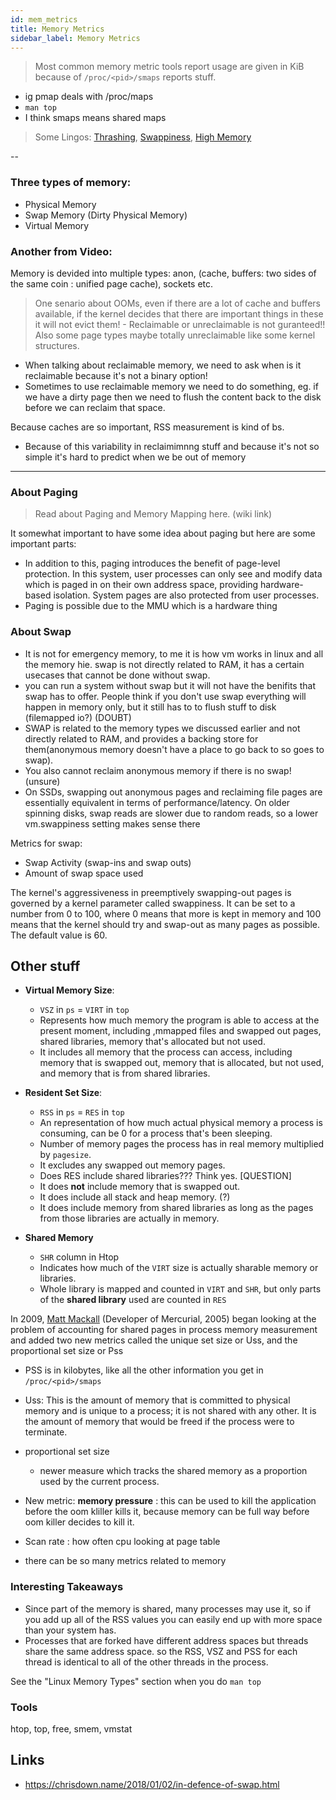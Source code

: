 ```yaml
---
id: mem_metrics
title: Memory Metrics
sidebar_label: Memory Metrics
---
```


> Most common memory metric tools report usage are given in KiB because of `/proc/<pid>/smaps` reports stuff.

- ig pmap deals with /proc/maps
- `man top`
- I think smaps means shared maps

> Some Lingos: [Thrashing](<https://en.wikipedia.org/wiki/Thrashing_(computer_science)>), [Swappiness](https://en.wikipedia.org/wiki/Paging#Swappiness), [High Memory](https://en.wikipedia.org/wiki/High_memory)

--

### Three types of memory:

- Physical Memory
- Swap Memory (Dirty Physical Memory)
- Virtual Memory

### Another from Video:

Memory is devided into multiple types: anon, (cache, buffers: two sides of the same coin : unified page cache), sockets etc.

> One senario about OOMs, even if there are a lot of cache and buffers available, if the kernel decides that there are important things in these it will not evict them! - Reclaimable or unreclaimable is not guranteed!! Also some page types maybe totally unreclaimable like some kernel structures.

- When talking about reclaimable memory, we need to ask when is it reclaimable because it's not a binary option!
- Sometimes to use reclaimable memory we need to do something, eg. if we have a dirty page then we need to flush the content back to the disk before we can reclaim that space.

Because caches are so important, RSS measurement is kind of bs.

- Because of this variability in reclaimimnng stuff and because it's not so simple it's hard to predict when we be out of memory

---

### About Paging

> Read about Paging and Memory Mapping here. (wiki link)

It somewhat important to have some idea about paging but here are some important parts:

- In addition to this, paging introduces the benefit of page-level protection. In this system, user processes can only see and modify data which is paged in on their own address space, providing hardware-based isolation. System pages are also protected from user processes.
- Paging is possible due to the MMU which is a hardware thing

### About Swap

- It is not for emergency memory, to me it is how vm works in linux and all the memory hie. swap is not directly related to RAM, it has a certain usecases that cannot be done without swap.
- you can run a system without swap but it will not have the benifits that swap has to offer. People think if you don't use swap everything will happen in memory only, but it still has to to flush stuff to disk (filemapped io?) (DOUBT)
- SWAP is related to the memory types we discussed earlier and not directly related to RAM, and provides a backing store for them(anonymous memory doesn't have a place to go back to so goes to swap).
- You also cannot reclaim anonymous memory if there is no swap! (unsure)
- On SSDs, swapping out anonymous pages and reclaiming file pages are essentially equivalent in terms of performance/latency. On older spinning disks, swap reads are slower due to random reads, so a lower vm.swappiness setting makes sense there

Metrics for swap:

- Swap Activity (swap-ins and swap outs)
- Amount of swap space used

The kernel's aggressiveness in preemptively swapping-out pages is governed by a kernel parameter called swappiness. It can be set to a number from 0 to 100, where 0 means that more is kept in memory and 100 means that the kernel should try and swap-out as many pages as possible. The default value is 60.

## Other stuff

- **Virtual Memory Size**:

  - `VSZ` in `ps` = `VIRT` in `top`
  - Represents how much memory the program is able to access at the present moment, including ,mmapped files and swapped out pages, shared libraries, memory that's allocated but not used.
  - It includes all memory that the process can access, including memory that is swapped out, memory that is allocated, but not used, and memory that is from shared libraries.

- **Resident Set Size**:

  - `RSS` in `ps` = `RES` in `top`
  - An representation of how much actual physical memory a process is consuming, can be 0 for a process that's been sleeping.
  - Number of memory pages the process has in real memory multiplied by `pagesize`.
  - It excludes any swapped out memory pages.
  - Does RES include shared libraries??? Think yes. [QUESTION]
  - It does **not** include memory that is swapped out.
  - It does include all stack and heap memory. (?)
  - It does include memory from shared libraries as long as the pages from those libraries are actually in memory.

- **Shared Memory**

  - `SHR` column in Htop
  - Indicates how much of the `VIRT` size is actually sharable memory or libraries.
  - Whole library is mapped and counted in `VIRT` and `SHR`, but only parts of the **shared library** used are counted in `RES`

In 2009, [Matt Mackall](https://en.wikipedia.org/wiki/Mercurial) (Developer of Mercurial, 2005) began looking at the problem of accounting for shared pages in process memory measurement and added two new metrics called the unique set size or Uss, and the proportional set size or Pss

- PSS is in kilobytes, like all the other information you get in `/proc/<pid>/smaps`

* Uss: This is the amount of memory that is committed to physical memory and is unique to a process; it is not shared with any other. It is the amount of memory that would be freed if the process were to terminate.

* proportional set size
  - newer measure which tracks the shared memory as a proportion used by the current process.

- New metric: **memory pressure** : this can be used to kill the application before the oom kliller kills it, because memory can be full way before oom killer decides to kill it.

- Scan rate : how often cpu looking at page table

- there can be so many metrics related to memory

### Interesting Takeaways

- Since part of the memory is shared, many processes may use it, so if you add up all of the RSS values you can easily end up with more space than your system has.
- Processes that are forked have different address spaces but threads share the same address space. so the RSS, VSZ and PSS for each thread is identical to all of the other threads in the process.

See the "Linux Memory Types" section when you do `man top`

### Tools

htop, top, free, smem, vmstat

## Links

- https://chrisdown.name/2018/01/02/in-defence-of-swap.html
